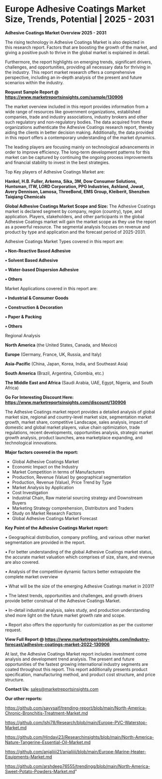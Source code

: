 # Europe Adhesive Coatings Market Size, Trends, Potential | 2025 - 2031

<Strong> Adhesive Coatings Market Overview 2025 - 2031</strong>

The rising technology in Adhesive Coatings Market is also depicted in this research report. Factors that are boosting the growth of the market, and giving a positive push to thrive in the global market is explained in detail.

Furthermore, the report highlights on emerging trends, significant drivers, challenges, and opportunities, providing all necessary data for thriving in the industry. This report market research offers a comprehensive perspective, including an in-depth analysis of the present and future scenarios within the industry.

<strong>Request Sample Report @ <a href=https://www.marketreportsinsights.com/sample/130906>https://www.marketreportsinsights.com/sample/130906</a></strong>

The market overview included in this report provides information from a wide range of resources like government organizations, established companies, trade and industry associations, industry brokers and other such regulatory and non-regulatory bodies. The data acquired from these organizations authenticate the Adhesive Coatings research report, thereby aiding the clients in better decision making. Additionally, the data provided in this report offers a contemporary understanding of the market dynamics.

The leading players are focusing mainly on technological advancements in order to improve efficiency. The long-term development patterns for this market can be captured by continuing the ongoing process improvements and financial stability to invest in the best strategies.

Top Key players of Adhesive Coatings Market are:

<strong>Hankel, H.B. Fuller, Arkema, Sika, 3M, Dow Consumer Solutions, Huntsman, ITW, LORD Corporation, PPG Industries, Ashland, Jowat, Avery Dennison, Lamosa, ThreeBond, EMS Group, Kleiberit, Shenzhen Taiqiang Chemicals</strong>

<strong><b>Global Adhesive Coatings Market Scope and Size:</b></strong>
The Adhesive Coatings market is declared segment by company, region (country), type, and application. Players, stakeholders, and other participants in the global Adhesive Coatings market will gain the market scope as they use the report as a powerful resource. The segmental analysis focuses on revenue and product by type and application and the forecast period of 2025-2031.

Adhesive Coatings Market Types covered in this report are:

<strong>• Non-Reactive Based Adhesive

• Solvent Based Adhesive

• Water-based Dispersion Adhesive

• Others</strong>

Market Applications covered in this report are:

<strong>• Industrial & Consumer Goods

• Construction & Decoration

• Paper & Packing

• Others</strong> 

Regional Analysis

<strong>North America</strong> (the United States, Canada, and Mexico)

<strong>Europe</strong> (Germany, France, UK, Russia, and Italy)

<strong>Asia-Pacific</strong> (China, Japan, Korea, India, and Southeast Asia)

<strong>South America</strong> (Brazil, Argentina, Colombia, etc.)

<strong>The Middle East and Africa</strong> (Saudi Arabia, UAE, Egypt, Nigeria, and South Africa)

<strong>Go For Interesting Discount Here: <a href=https://www.marketreportsinsights.com/discount/130906>https://www.marketreportsinsights.com/discount/130906</a></strong>

The Adhesive Coatings market report provides a detailed analysis of global market size, regional and country-level market size, segmentation market growth, market share, competitive Landscape, sales analysis, impact of domestic and global market players, value chain optimization, trade regulations, recent developments, opportunities analysis, strategic market growth analysis, product launches, area marketplace expanding, and technological innovations.

<strong><b>Major factors covered in the report:</b></strong>
<ul>
  <li>Global Adhesive Coatings Market </li>
  <li>Economic Impact on the Industry</li>
  <li>Market Competition in terms of Manufacturers</li>
  <li>Production, Revenue (Value) by geographical segmentation</li>
  <li>Production, Revenue (Value), Price Trend by Type</li>
  <li>Market Analysis by Application</li>
  <li>Cost Investigation</li>
  <li>Industrial Chain, Raw material sourcing strategy and Downstream Buyers</li>
  <li>Marketing Strategy comprehension, Distributors and Traders</li>
  <li>Study on Market Research Factors</li>
  <li>Global Adhesive Coatings Market Forecast</li>
</ul>

<strong><b>Key Point of the Adhesive Coatings Market report:</b></strong>

• Geographical distribution, company profiling, and various other market segmentation are provided in the report.

• For better understanding of the global Adhesive Coatings market status, the accurate market valuation which comprises of size, share, and revenue are also covered.

• Analysis of the competitive dynamic factors better extrapolate the complete market overview

• What will be the size of the emerging Adhesive Coatings market in 2031?

• The latest trends, opportunities and challenges, and growth drivers provide better construal of the Adhesive Coatings Market.

• In-detail industrial analysis, sales study, and production understanding shed more light on the future market growth rate and scope.

• Report also offers the opportunity for customization as per the customer request.

<strong><b>View Full Report @ <a href=https://www.marketreportsinsights.com/industry-forecast/adhesive-coatings-market-2022-130906>https://www.marketreportsinsights.com/industry-forecast/adhesive-coatings-market-2022-130906</a></b></strong>


At last, the Adhesive Coatings Market report includes investment come analysis and development trend analysis. The present and future opportunities of the fastest growing international industry segments are coated throughout this report. This report additionally presents product specification, manufacturing method, and product cost structure, and price structure.

<strong>Contact Us:</strong>
sales@marketreportsinsights.com

<strong>Our other reports:</strong>

<a href=https://github.com/sayysaif/trending-report/blob/main/North-America-Chronic-Bronchitis-Treatment-Market.md>https://github.com/sayysaif/trending-report/blob/main/North-America-Chronic-Bronchitis-Treatment-Market.md</a>

<a href=https://github.com/Ishi78/Research/blob/main/Europe-PVC-Waterstop-Market.md>https://github.com/Ishi78/Research/blob/main/Europe-PVC-Waterstop-Market.md</a>

<a href=https://github.com/Hindavi23/Researchinsights/blob/main/North-America-Nature-Tangerine-Essential-Oil-Market.md>https://github.com/Hindavi23/Researchinsights/blob/main/North-America-Nature-Tangerine-Essential-Oil-Market.md</a>

<a href=https://github.com/anjaliiii21/anjaliiii/blob/main/Europe-Marine-Heater-Equipments-Market.md>https://github.com/anjaliiii21/anjaliiii/blob/main/Europe-Marine-Heater-Equipments-Market.md</a>

<a href=https://github.com/arshdeep76555/trendingg/blob/main/North-America-Sweet-Potato-Powders-Market.md>https://github.com/arshdeep76555/trendingg/blob/main/North-America-Sweet-Potato-Powders-Market.md</a>"
